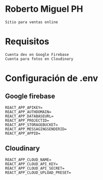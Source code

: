 # Roberto Miguel PH

    Sitio para ventas online

# Requisitos

    Cuenta dev en Google Firebase
    Cuenta para fotos en Cloudinary

# Configuración de .env

## Google firebase

    REACT_APP_APIKEY=
    REACT_APP_AUTHDOMAIN=
    REACT_APP_DATABASEURL=
    REACT_APP_PROJECTID=
    REACT_APP_STORAGEBUCKET=
    REACT_APP_MESSAGINGSENDERID=
    REACT_APP_APPID=

## Cloudinary

    REACT_APP_CLOUD_NAME=
    REACT_APP_CLOUD_API_KEY=
    REACT_APP_CLOUD_API_SECRET=
    REACT_APP_CLOUD_UPLOAD_PRESET=
